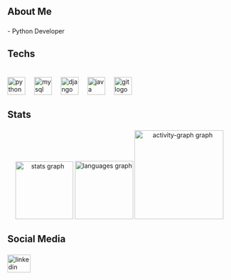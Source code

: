 <h2 align="left">About Me</h2>

###

<p align="left">- Python Developer</p>

###

<h2 align="left">Techs</h2>

###

<br clear="both">

<div align="left">
  <img src="https://cdn.jsdelivr.net/gh/devicons/devicon/icons/python/python-original.svg" height="40" alt="python logo"  />
  <img width="12" />
  <img src="https://cdn.jsdelivr.net/gh/devicons/devicon/icons/mysql/mysql-original.svg" height="40" alt="mysql logo"  />
  <img width="12" />
  <img src="https://cdn.jsdelivr.net/gh/devicons/devicon/icons/django/django-plain.svg" height="40" alt="django logo"  />
  <img width="12" />
  <img src="https://cdn.jsdelivr.net/gh/devicons/devicon/icons/java/java-original.svg" height="40" alt="java logo"  />
  <img width="12" />
  <img src="https://cdn.jsdelivr.net/gh/devicons/devicon/icons/git/git-original.svg" height="40" alt="git logo"  />
</div>

###

<h2 align="left">Stats</h2>

###

<div align="center">
  <img src="https://github-readme-stats.vercel.app/api?username=Joao-Siqueiraa&hide_title=false&hide_rank=false&show_icons=true&include_all_commits=true&count_private=true&disable_animations=false&theme=apprentice&locale=en&hide_border=false&order=1&custom_title=Siqueira's%20Github%20Stats" height="130" alt="stats graph"  />
  <img src="https://github-readme-stats.vercel.app/api/top-langs?username=Joao-Siqueiraa&locale=en&hide_title=false&layout=compact&card_width=320&langs_count=5&theme=apprentice&hide_border=false&order=2" height="131" alt="languages graph"  />
  <img src="https://github-readme-activity-graph.vercel.app/graph?username=Joao-Siqueiraa&radius=16&theme=modern-lilac&area=true&order=5" height="200" alt="activity-graph graph"  />
</div>

###

<h2 align="left">Social Media</h2>

###

<div align="left">
  <a href="kedin.com/in/joao-pedro-siqueira-506091205/" target="_blank">
    <img src="https://raw.githubusercontent.com/maurodesouza/profile-readme-generator/master/src/assets/icons/social/linkedin/default.svg" width="52" height="40" alt="linkedin logo"  />
  </a>
</div>

###
